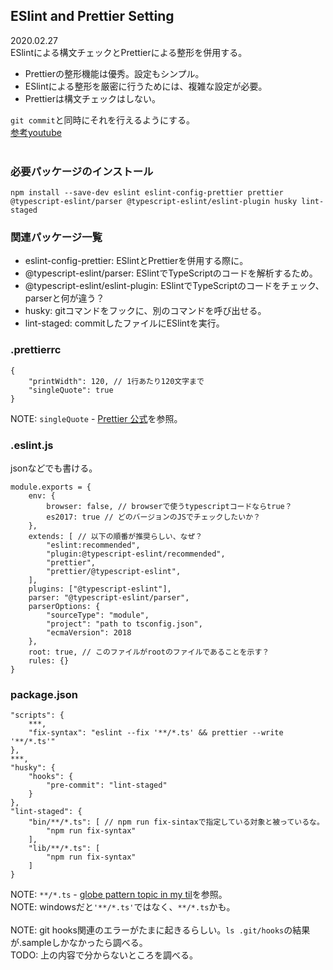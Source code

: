 ## ESlint and Prettier Setting
2020.02.27<br>
ESlintによる構文チェックとPrettierによる整形を併用する。
 - Prettierの整形機能は優秀。設定もシンプル。
 - ESlintによる整形を厳密に行うためには、複雑な設定が必要。
 - Prettierは構文チェックはしない。

`git commit`と同時にそれを行えるようにする。<br>
[参考youtube](https://www.youtube.com/watch?v=R35LJL6a-p0)
<br>
<br>
### 必要パッケージのインストール
```
npm install --save-dev eslint eslint-config-prettier prettier @typescript-eslint/parser @typescript-eslint/eslint-plugin husky lint-staged
```
### 関連パッケージ一覧
 - eslint-config-prettier: ESlintとPrettierを併用する際に。
 - @typescript-eslint/parser: ESlintでTypeScriptのコードを解析するため。
 - @typescript-eslint/eslint-plugin: ESlintでTypeScriptのコードをチェック、parserと何が違う？
 - husky: gitコマンドをフックに、別のコマンドを呼び出せる。
 - lint-staged: commitしたファイルにESlintを実行。

### .prettierrc
```
{
    "printWidth": 120, // 1行あたり120文字まで
    "singleQuote": true
}
```
NOTE: `singleQuote` - [Prettier 公式](https://prettier.io/docs/en/options.html#quotes)を参照。

### .eslint.js
jsonなどでも書ける。
```
module.exports = {
    env: {
        browser: false, // browserで使うtypescriptコードならtrue？
        es2017: true // どのバージョンのJSでチェックしたいか？
    },
    extends: [ // 以下の順番が推奨らしい、なぜ？
        "eslint:recommended",
        "plugin:@typescript-eslint/recommended",
        "prettier",
        "prettier/@typescript-eslint",
    ],
    plugins: ["@typescript-eslint"],
    parser: "@typescript-eslint/parser",
    parserOptions: {
        "sourceType": "module",
        "project": "path to tsconfig.json",
        "ecmaVersion": 2018
    },
    root: true, // このファイルがrootのファイルであることを示す？
    rules: {}
}
```
### package.json
```
"scripts": {
    ***,
    "fix-syntax": "eslint --fix '**/*.ts' && prettier --write '**/*.ts'"
},
***,
"husky": {
    "hooks": {
        "pre-commit": "lint-staged"
    }
},
"lint-staged": {
    "bin/**/*.ts": [ // npm run fix-sintaxで指定している対象と被っているな。
        "npm run fix-syntax"
    ],
    "lib/**/*.ts": [
        "npm run fix-syntax"
    ]
}
```
NOTE: `**/*.ts` - [globe pattern topic in my til](../glob-pattern.md)を参照。<br>
NOTE: windowsだと`'**/*.ts'`ではなく、`**/*.ts`かも。
<br>
<br>
NOTE: git hooks関連のエラーがたまに起きるらしい。`ls .git/hooks`の結果が.sampleしかなかったら調べる。<br>
TODO: 上の内容で分からないところを調べる。